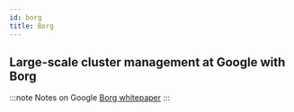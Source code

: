 ```yaml
---
id: borg
title: Borg
---
```


## Large-scale cluster management at Google with Borg

:::note
Notes on Google [Borg whitepaper](https://research.google/pubs/pub43438/)
:::

